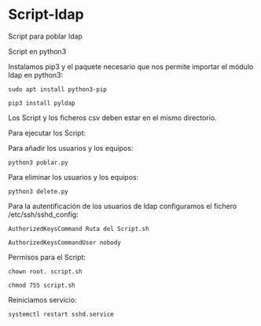 # Script-ldap
Script para poblar ldap

Script en python3

Instalamos pip3 y el paquete necesario que nos permite importar el módulo ldap en python3:

`sudo apt install python3-pip`

`pip3 install pyldap`

Los Script y los ficheros csv deben estar en el mismo directorio.

Para ejecutar los Script:

Para añadir los usuarios y los equipos:

`python3 poblar.py`

Para eliminar los usuarios y los equipos:

`python3 delete.py`

Para la autentificación de los usuarios de ldap configuramos el fichero /etc/ssh/sshd_config:

`AuthorizedKeysCommand Ruta del Script.sh`

`AuthorizedKeysCommandUser nobody`

Permisos para el Script:

`chown root. script.sh`

`chmod 755 script.sh`

Reiniciamos servicio:

`systemctl restart sshd.service`
